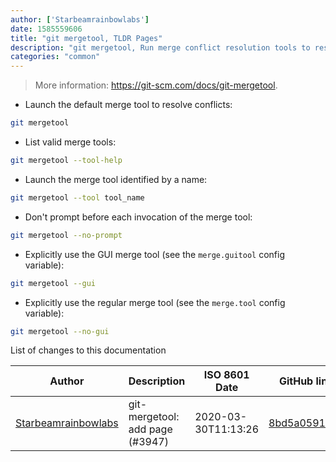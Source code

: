 ```yaml
---
author: ['Starbeamrainbowlabs']
date: 1585559606
title: "git mergetool, TLDR Pages"
description: "git mergetool, Run merge conflict resolution tools to resolve merge conflicts."
categories: "common"
---
```

> More information: <https://git-scm.com/docs/git-mergetool>.

- Launch the default merge tool to resolve conflicts:

```bash
git mergetool
```

- List valid merge tools:

```bash
git mergetool --tool-help
```

- Launch the merge tool identified by a name:

```bash
git mergetool --tool tool_name
```

- Don't prompt before each invocation of the merge tool:

```bash
git mergetool --no-prompt
```

- Explicitly use the GUI merge tool (see the `merge.guitool` config variable):

```bash
git mergetool --gui
```

- Explicitly use the regular merge tool (see the `merge.tool` config variable):

```bash
git mergetool --no-gui
```
List of changes to this documentation


Author | Description | ISO 8601 Date | GitHub link
------|-----|-----|-----
[Starbeamrainbowlabs](mailto:sbrl@starbeamrainbowlabs.com) | git-mergetool: add page (#3947) | 2020-03-30T11:13:26 | [8bd5a05913ba](https://github.com/tldr-pages/tldr/commit/8bd5a05913ba4520e986d3330a5e9ae1c2790e31)

